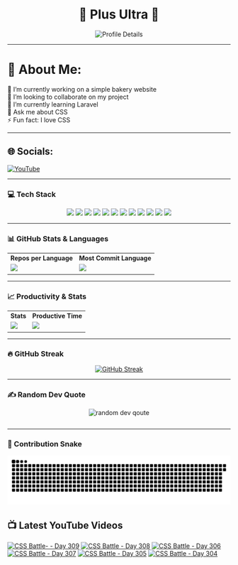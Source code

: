 <h1 align="center">🚀 Plus Ultra 🚀</h1>

<div align="center">
  <img src="http://github-profile-summary-cards.vercel.app/api/cards/profile-details?username=ramzel1414&theme=tokyonight" alt="Profile Details">
</div>

---

# 💫 About Me:
🔭 I’m currently working on a simple bakery website<br>
👯 I’m looking to collaborate on my project<br>
🌱 I’m currently learning Laravel<br>
💬 Ask me about CSS<br>
⚡ Fun fact: I love CSS

---

## 🌐 Socials:
[![YouTube](https://img.shields.io/badge/YouTube-%23FF0000.svg?logo=YouTube&logoColor=white)](https://youtube.com/@UCgG_j8zx0wee5dVAaz9owXw)

---

### 💻 Tech Stack

<div align="center">
  <p>
    <img src="https://img.shields.io/badge/css3-%231572B6.svg?style=for-the-badge&logo=css3&logoColor=white">
    <img src="https://img.shields.io/badge/html5-%23E34F26.svg?style=for-the-badge&logo=html5&logoColor=white">
    <img src="https://img.shields.io/badge/javascript-%23323330.svg?style=for-the-badge&logo=javascript&logoColor=%23F7DF1E">
    <img src="https://img.shields.io/badge/php-%23777BB4.svg?style=for-the-badge&logo=php&logoColor=white">
    <img src="https://img.shields.io/badge/bootstrap-%238511FA.svg?style=for-the-badge&logo=bootstrap&logoColor=white">
    <img src="https://img.shields.io/badge/laravel-%23FF2D20.svg?style=for-the-badge&logo=laravel&logoColor=white">
    <img src="https://img.shields.io/badge/react-%2320232a.svg?style=for-the-badge&logo=react&logoColor=%2361DAFB">
    <img src="https://img.shields.io/badge/node.js-6DA55F?style=for-the-badge&logo=node.js&logoColor=white">
    <img src="https://img.shields.io/badge/tailwindcss-%2338B2AC.svg?style=for-the-badge&logo=tailwind-css&logoColor=white">
    <img src="https://img.shields.io/badge/MongoDB-%234ea94b.svg?style=for-the-badge&logo=mongodb&logoColor=white">
    <img src="https://img.shields.io/badge/mysql-4479A1.svg?style=for-the-badge&logo=mysql&logoColor=white">
    <img src="https://img.shields.io/badge/Canva-%2300C4CC.svg?style=for-the-badge&logo=Canva&logoColor=white">
  </p>
</div>

---

### 📊 GitHub Stats & Languages

<div align="center">
  <table>
    <tr>
      <td align="center"><b>Repos per Language</b></td>
      <td align="center"><b>Most Commit Language</b></td>
    </tr>
    <tr>
      <td><img src="http://github-profile-summary-cards.vercel.app/api/cards/repos-per-language?username=ramzel1414&theme=tokyonight"></td>
      <td><img src="http://github-profile-summary-cards.vercel.app/api/cards/most-commit-language?username=ramzel1414&theme=tokyonight"></td>
    </tr>
  </table>
</div>

---

### 📈 Productivity & Stats

<div align="center">
  <table>
    <tr>
      <td align="center"><b>Stats</b></td>
      <td align="center"><b>Productive Time</b></td>
    </tr>
    <tr>
      <td><img src="http://github-profile-summary-cards.vercel.app/api/cards/stats?username=ramzel1414&theme=tokyonight"></td>
      <td><img src="http://github-profile-summary-cards.vercel.app/api/cards/productive-time?username=ramzel1414&theme=tokyonight&utcOffset=8"></td>
    </tr>
  </table>
</div>

---

### 🔥 GitHub Streak

<div align="center">
  <a href="https://git.io/streak-stats">
    <img src="https://streak-stats.demolab.com?user=ramzel1414&theme=tokyonight&hide_border=true" alt="GitHub Streak">
  </a>
</div>

---

### ✍️ Random Dev Quote

<div align="center">
  <table>
    <img src="https://quotes-github-readme.vercel.app/api?type=horizontal&theme=tokyonight" alt="random dev qoute">

  </table>
</div>

---

### 🐍 Contribution Snake

<div align="center">
  <img src="https://github.com/ramzel1414/ramzel1414/blob/output/snake.svg" alt="Snake animation">
</div>

## 📺 Latest YouTube Videos
<!-- BEGIN YOUTUBE-CARDS -->
[![CSS Battle- - Day 309](https://ytcards.demolab.com/?id=CBEOCYlIY2I&title=CSS+Battle-+-+Day+309&lang=en&timestamp=1742022681&background_color=%230d1117&title_color=%23ffffff&stats_color=%23dedede&max_title_lines=1&width=250&border_radius=5 "CSS Battle- - Day 309")](https://www.youtube.com/watch?v=CBEOCYlIY2I)
[![CSS Battle - Day 308](https://ytcards.demolab.com/?id=-srlItz_XyY&title=CSS+Battle+-+Day+308&lang=en&timestamp=1741969663&background_color=%230d1117&title_color=%23ffffff&stats_color=%23dedede&max_title_lines=1&width=250&border_radius=5 "CSS Battle - Day 308")](https://www.youtube.com/watch?v=-srlItz_XyY)
[![CSS Battle - Day 306](https://ytcards.demolab.com/?id=D3x4t4VnjQE&title=CSS+Battle+-+Day+306&lang=en&timestamp=1741877996&background_color=%230d1117&title_color=%23ffffff&stats_color=%23dedede&max_title_lines=1&width=250&border_radius=5 "CSS Battle - Day 306")](https://www.youtube.com/watch?v=D3x4t4VnjQE)
[![CSS Battle - Day 307](https://ytcards.demolab.com/?id=xrV2vjQVSfc&title=CSS+Battle+-+Day+307&lang=en&timestamp=1741877962&background_color=%230d1117&title_color=%23ffffff&stats_color=%23dedede&max_title_lines=1&width=250&border_radius=5 "CSS Battle - Day 307")](https://www.youtube.com/watch?v=xrV2vjQVSfc)
[![CSS Battle - Day 305](https://ytcards.demolab.com/?id=igon1y3siG8&title=CSS+Battle+-+Day+305&lang=en&timestamp=1741877223&background_color=%230d1117&title_color=%23ffffff&stats_color=%23dedede&max_title_lines=1&width=250&border_radius=5 "CSS Battle - Day 305")](https://www.youtube.com/watch?v=igon1y3siG8)
[![CSS Battle - Day 304](https://ytcards.demolab.com/?id=jb60zND3rTU&title=CSS+Battle+-+Day+304&lang=en&timestamp=1741596954&background_color=%230d1117&title_color=%23ffffff&stats_color=%23dedede&max_title_lines=1&width=250&border_radius=5 "CSS Battle - Day 304")](https://www.youtube.com/watch?v=jb60zND3rTU)
<!-- END YOUTUBE-CARDS -->
